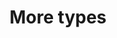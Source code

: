 ---
layout: default
title: More types
parent: Resource types
grand_parent: App resources
nav_order: 10
---